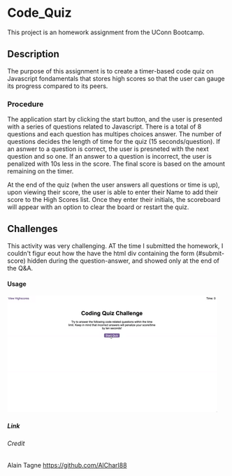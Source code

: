 # Code_Quiz
This project is an homework assignment from the UConn Bootcamp.

## Description
The purpose of this assignment is to create a timer-based code quiz on Javascript fondamentals that stores high scores so that the user can gauge its progress compared to its peers. 

### Procedure
The application start by clicking the start button, and the user is presented with a series of questions related to Javascript. There is a total of 8 questions and each question has multipes choices answer. The number of questions decides the length of time for the quiz (15 seconds/question). If an asnwer to a question is correct, the user is presneted with the next question and so one. If an answer to a question is incorrect, the user is penalized with 10s less in the score. The final score is based on the amount remaining on the timer.

At the end of the quiz (when the user answers all questions or time is up), upon viewing their score, the user is able to enter their Name to add their score to the High Scores list. Once they enter their initials, the scoreboard will appear with an option to clear the board or restart the quiz.

## Challenges
This activity was very challenging. AT the time I submitted the homework, I couldn't figur eout how the have the html div containing the form (#submit-score) hidden during the question-answer, and showed only at the end of the Q&A. 


#### Usage
![Homework-Ddemo](assets/images/04-web-apis-homework-demo.gif)


##### Link


###### Credit
Alain Tagne
https://github.com/AlCharl88
